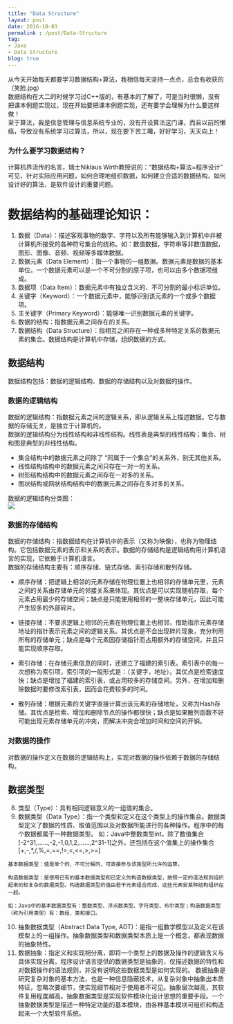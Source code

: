 ```yaml
---
title: "Data Structure"
layout: post
date: 2016-10-03
permalink : /post/Data-Structure
tag:
- Java
- Data Structure
blog: true
---    
```


从今天开始每天都要学习数据结构+算法，我相信每天坚持一点点，总会有收获的（笑脸.jpg）   
数据结构在大二的时候学习过C++版的，有基本的了解了，可是当时很懒，没有把课本例题实现过，现在开始要把课本例题实现，还有要学会理解为什么要这样做！    
至于算法，我是信息管理与信息系统专业的，没有开设算法这门课，而且以前的懒癌，导致没有系统学习过算法，所以，现在要下苦工囖，好好学习，天天向上！    

### 为什么要学习数据结构？    
计算机界流传的名言，瑞士Niklaus Wirth教授说的：“数据结构+算法=程序设计”    
可见，针对实际应用问题，如何合理地组织数据，如何建立合适的数据结构，如何设计好的算法，是软件设计的重要问题。  

# 数据结构的基础理论知识：  
1. 数据（Data）：描述客观事物的数字、字符以及所有能够输入到计算机中并被计算机所接受的各种符号集合的统称。如：数值数据，字符串等非数值数据，图形、图像、音频、视频等多媒体数据。  
2. 数据元素（Data Element）：指一个事物的一组数据。数据元素是数据的基本单位。一个数据元素可以是一个不可分割的原子项，也可以由多个数据项组成。  
3. 数据项（Data Item）：数据元素中有独立含义的、不可分割的最小标识单位。  
4. 关键字（Keyword）：一个数据元素中，能够识别该元素的一个或多个数据项。  
5. 主关键字（Primary Keyword）：能够唯一识别数据元素的关键字。  
6. 数据的结构：指数据元素之间存在的关系。  
7. 数据结构（Data Structure）：指相互之间存在一种或多种特定关系的数据元素的集合。数据结构是计算机中存储，组织数据的方式。  


## 数据结构
数据结构包括：数据的逻辑结构、数据的存储结构以及对数据的操作。  

### 数据的逻辑结构
数据的逻辑结构：指数据元素之间的逻辑关系，即从逻辑关系上描述数据。它与数据的存储无关，是独立于计算机的。  
数据的逻辑结构分为线性结构和非线性结构。线性表是典型的线性结构；集合、树和图是典型的非线性结构。   

- 集合结构中的数据元素之间除了 “同属于一个集合”的关系外，别无其他关系。  
- 线性结构结构中的数据元素之间只存在一对一的关系。  
- 树形结构结构中的数据元素之间存在一对多的关系。  
- 图状结构或网状结构结构中的数据元素之间存在多对多的关系。  

数据的逻辑结构分类图：  
![](img/2016-10-03-1.jpg)  

### 数据的存储结构  
数据的存储结构：指数据结构在计算机中的表示（又称为映像），也称为物理结构。它包括数据元素的表示和关系的表示。数据的存储结构是逻辑结构用计算机语言的实现，它依赖于计算机语言。  
数据的存储结构主要有：顺序存储、链式存储、索引存储和散列存储。  

- 顺序存储：把逻辑上相邻的元素存储在物理位置上也相邻的存储单元里，元素之间的关系由存储单元的邻接关系来体现。其优点是可以实现随机存取，每个元素占用最少的存储空间；缺点是只能使用相邻的一整块存储单元，因此可能产生较多的外部碎片。  

- 链接存储：不要求逻辑上相邻的元素在物理位置上也相邻，借助指示元素存储地址的指针表示元素之间的逻辑关系。其优点是不会出现碎片现象，充分利用所有的存储单元；缺点是每个元素因存储指针而占用额外的存储空间，并且只能实现顺序存取。  

- 索引存储：在存储元素信息的同时，还建立了福建的索引表。索引表中的每一次想称为索引项，索引项的一般形式是：（关键字，地址）。其优点是检索速度快；缺点是增加了福建的索引表，或占用较多的存储空间。另外，在增加和删除数据时要修改索引表，因而会花费较多的时间。  

- 散列存储：根据元素的关键字直接计算出该元素的存储地址，又称为Hash存储。其优点是检索、增加和删除节点的操作都很快；缺点是如果散列函数不好可能出现元素存储单元的冲突，而解决冲突会增加时间和空间的开销。  

### 对数据的操作  
对数据的操作定义在数据的逻辑结构上，实现对数据的操作依赖于数据的存储结构。  


## 数据类型
8. 类型（Type）：具有相同逻辑意义的一组值的集合。  
9. 数据类型（Data Type）：指一个类型和定义在这个类型上的操作集合。数据类型定义了数据的性质、取值范围以及对数据所能进行的各种操作。程序中的每个数据都属于一种数据类型。  如：Java中整数类型int，除了数值集合[-2^31,……,-2,-1,0,1,2,……,2^31-1]之外，还包括在这个值集上的操作集合[+,-,*,/,%,=,==,!=,<,<=,>,>=]    
```  
基本数据类型：值是单个的、不可分解的，可直接参与该类型所允许的运算。

构造数据类型：是使用已有的基本数据类型和已定义的构造数据类型，按照一定的语法规则组织起来的较复杂的数据类型。构造数据类型的值由若干元素组合而成，这些元素安某种结构组织在一起。            

如：Java中的基本数据类型有：整数类型、浮点数类型、字符类型、布尔类型；构造数据类型（称为引用类型）有：数组、类和接口。
```  

10. 抽象数据类型（Abstract Data Type, ADT)：是指一组数学模型以及定义在该模型上的一组操作。抽象数据类型和数据类型本质上是一个概念，都表现数据的抽象特性。  
11. 数据抽象：指定义和实现相分离，即将一个类型上的数据及操作的逻辑含义与具体实现分离。程序设计语言提供的数据类型是抽象的，仅描述数据的特性和对数据操作的语法规则，并没有说明这些数据类型是如何实现的。 
数据抽象是研究复杂对象的基本方法，也是一种信息隐蔽技术，从复杂对象中抽象出本质特征，忽略次要细节，使实现细节相对于使用者不可见。抽象层次越高，其软件复用程度越高。抽象数据类型是实现软件模块化设计思想的重要手段。一个抽象数据类型是描述一种特定功能的基本模块，由各种基本模块可组织和构造起来一个大型软件系统。   































                     
